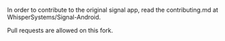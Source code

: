 In order to contribute to the original signal app, read the contributing.md at WhisperSystems/Signal-Android.

Pull requests are allowed on this fork.
